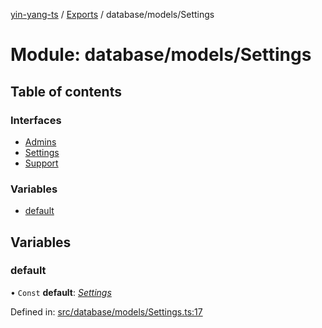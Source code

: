 [yin-yang-ts](../README.md) / [Exports](../modules.md) / database/models/Settings

# Module: database/models/Settings

## Table of contents

### Interfaces

- [Admins](../interfaces/database_models_settings.admins.md)
- [Settings](../interfaces/database_models_settings.settings.md)
- [Support](../interfaces/database_models_settings.support.md)

### Variables

- [default](database_models_settings.md#default)

## Variables

### default

• `Const` **default**: [*Settings*](../interfaces/database_models_settings.settings.md)

Defined in: [src/database/models/Settings.ts:17](https://github.com/DetroitWhiskey136/ying-yang-ts/blob/9e5d8a8/src/database/models/Settings.ts#L17)
